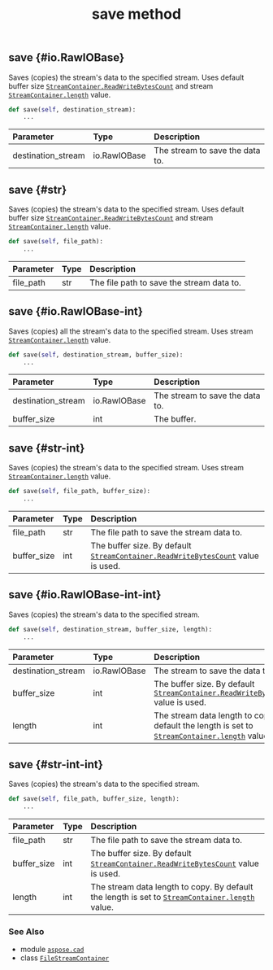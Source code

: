 ﻿---
title: save method
second_title: Aspose.CAD for Python via .NET API References
description: 
type: docs
weight: 70
url: /aspose.cad/filestreamcontainer/save/
is_root: false
---

## save {#io.RawIOBase}

Saves (copies) the stream's data to the specified stream. Uses default buffer size [`StreamContainer.ReadWriteBytesCount`](/cad/python-net/aspose.cad/streamcontainer) and stream [`StreamContainer.length`](/cad/python-net/aspose.cad/streamcontainer#length) value.



```python
def save(self, destination_stream):
    ...
```


| Parameter | Type | Description |
| :- | :- | :- |
| destination_stream | io.RawIOBase | The stream to save the data to. |


## save {#str}

Saves (copies) the stream's data to the specified stream. Uses default buffer size [`StreamContainer.ReadWriteBytesCount`](/cad/python-net/aspose.cad/streamcontainer) and stream [`StreamContainer.length`](/cad/python-net/aspose.cad/streamcontainer#length) value.



```python
def save(self, file_path):
    ...
```


| Parameter | Type | Description |
| :- | :- | :- |
| file_path | str | The file path to save the stream data to. |


## save {#io.RawIOBase-int}

Saves (copies) all the stream's data to the specified stream. Uses stream [`StreamContainer.length`](/cad/python-net/aspose.cad/streamcontainer#length) value.



```python
def save(self, destination_stream, buffer_size):
    ...
```


| Parameter | Type | Description |
| :- | :- | :- |
| destination_stream | io.RawIOBase | The stream to save the data to. |
| buffer_size | int | The buffer. |


## save {#str-int}

Saves (copies) the stream's data to the specified stream. Uses stream [`StreamContainer.length`](/cad/python-net/aspose.cad/streamcontainer#length) value.



```python
def save(self, file_path, buffer_size):
    ...
```


| Parameter | Type | Description |
| :- | :- | :- |
| file_path | str | The file path to save the stream data to. |
| buffer_size | int | The buffer size. By default [`StreamContainer.ReadWriteBytesCount`](/cad/python-net/aspose.cad/streamcontainer) value is used. |


## save {#io.RawIOBase-int-int}

Saves (copies) the stream's data to the specified stream.



```python
def save(self, destination_stream, buffer_size, length):
    ...
```


| Parameter | Type | Description |
| :- | :- | :- |
| destination_stream | io.RawIOBase | The stream to save the data to. |
| buffer_size | int | The buffer size. By default [`StreamContainer.ReadWriteBytesCount`](/cad/python-net/aspose.cad/streamcontainer) value is used. |
| length | int | The stream data length to copy. By default the length is set to [`StreamContainer.length`](/cad/python-net/aspose.cad/streamcontainer#length) value. |


## save {#str-int-int}

Saves (copies) the stream's data to the specified stream.



```python
def save(self, file_path, buffer_size, length):
    ...
```


| Parameter | Type | Description |
| :- | :- | :- |
| file_path | str | The file path to save the stream data to. |
| buffer_size | int | The buffer size. By default [`StreamContainer.ReadWriteBytesCount`](/cad/python-net/aspose.cad/streamcontainer) value is used. |
| length | int | The stream data length to copy. By default the length is set to [`StreamContainer.length`](/cad/python-net/aspose.cad/streamcontainer#length) value. |



### See Also
* module [`aspose.cad`](../../)
* class [`FileStreamContainer`](/cad/python-net/aspose.cad/filestreamcontainer)
